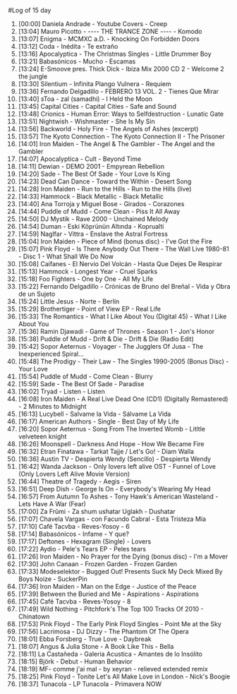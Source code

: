 #Log of 15 day

1. [00:00] Daniela Andrade - Youtube Covers - Creep
1. [13:04] Mauro Picotto - ---- THE TRANCE ZONE ---- - Komodo
1. [13:07] Enigma - MCMXC a.D. - Knocking On Forbidden Doors
1. [13:12] Coda - Inédita - Te extraño
1. [13:16] Apocalyptica - The Christmas Singles - Little Drummer Boy
1. [13:21] Babasónicos - Mucho - Escamas
1. [13:24] E-Smoove pres. Thick Dick - Ibiza Mix 2000 CD 2 - Welcome 2 the jungle
1. [13:30] Silentium - Infinita Plango Vulnera - Requiem
1. [13:36] Fernando Delgadillo - FEBRERO 13 VOL. 2 - Tienes Que Mirar
1. [13:40] sToa - zal (samadhi) - I Held the Moon
1. [13:45] Capital Cities - Capital Cities - Safe and Sound
1. [13:48] Crionics - Human Error: Ways to Selfdestruction - Lunatic Gate
1. [13:51] Nightwish - Wishmaster - She Is My Sin
1. [13:56] Backworld - Holy Fire - The Angels of Ashes (excerpt)
1. [13:57] The Kyoto Connection - The Kyoto Connection II - The Prisoner
1. [14:01] Iron Maiden - The Angel & The Gambler - The Angel and the Gambler
1. [14:07] Apocalyptica - Cult - Beyond Time
1. [14:11] Dewian - DEMO 2001 - Empyrean Rebellion
1. [14:20] Sade - The Best Of Sade - Your Love Is King
1. [14:23] Dead Can Dance - Toward the Within - Desert Song
1. [14:28] Iron Maiden - Run to the Hills - Run to the Hills (live)
1. [14:33] Hammock - Black Metallic - Black Metallic
1. [14:40] Ana Torroja y Miguel Bose - Girados - Corazones
1. [14:44] Puddle of Mudd - Come Clean - Piss It All Away
1. [14:50] DJ Mystik - Rave 2000 - Unchained Melody
1. [14:54] Duman - Eski Köprünün Altında - Koprualti
1. [14:59] Naglfar - Vittra - Enslave the Astral Fortress
1. [15:04] Iron Maiden - Piece of Mind (bonus disc) - I've Got the Fire
1. [15:07] Pink Floyd - Is There Anybody Out There - The Wall Live 1980-81 - Disc 1 - What Shall We Do Now
1. [15:08] Caifanes - El Nervio Del Volcán - Hasta Que Dejes De Respirar
1. [15:13] Hammock - Longest Year - Cruel Sparks
1. [15:18] Foo Fighters - One by One - All My Life
1. [15:22] Fernando Delgadillo - Crónicas de Bruno del Breñal - Vida y Obra de un Sujeto
1. [15:24] Little Jesus - Norte - Berlín
1. [15:29] Brothertiger - Point of View EP - Real Life
1. [15:33] The Romantics - What I Like About You (Digital 45) - What I Like About You
1. [15:36] Ramin Djawadi - Game of Thrones - Season 1 - Jon's Honor
1. [15:38] Puddle of Mudd - Drift & Die - Drift & Die (Radio Edit)
1. [15:42] Sopor Aeternus - Voyager - The Jugglers Of Jusa - The Inexperienced Spiral...
1. [15:48] The Prodigy - Their Law - The Singles 1990-2005 (Bonus Disc) - Your Love
1. [15:54] Puddle of Mudd - Come Clean - Blurry
1. [15:59] Sade - The Best Of Sade - Paradise
1. [16:02] Tryad - Listen - Listen
1. [16:08] Iron Maiden - A Real Live Dead One (CD1) (Digitally Remastered) - 2 Minutes to Midnight
1. [16:13] Lucybell - Salvame la Vida - Sálvame La Vida
1. [16:17] American Authors - Single - Best Day of My Life
1. [16:20] Sopor Aeternus - Song From The Inverted Womb - Litltle velveteen knight
1. [16:26] Moonspell - Darkness And Hope - How We Became Fire
1. [16:32] Etran Finatawa - Tarkat Tajje / Let's Go! - Diam Walla
1. [16:36] Austin TV - Despierta Wendy (Sencillo) - Despierta Wendy
1. [16:42] Wanda Jackson - Only lovers left alive OST - Funnel of Love (Only Lovers Left Alive Movie Version)
1. [16:44] Theatre of Tragedy - Aegis - Siren
1. [16:51] Deep Dish - George Is On - Everybody's Wearing My Head
1. [16:57] From Autumn To Ashes - Tony Hawk's American Wasteland - Lets Have A War (Fear)
1. [17:00] Za Frûmi - Za shum ushatar Uglakh - Dushatar
1. [17:07] Chavela Vargas - con Facundo Cabral - Esta Tristeza Mía
1. [17:10] Café Tacvba - Reves-Yosoy - 6
1. [17:14] Babasónicos - Infame - Y que?
1. [17:17] Deftones - Hexagram (Single) - Lovers
1. [17:22] Aydio - Pele's Tears EP - Peles tears
1. [17:26] Iron Maiden - No Prayer for the Dying (bonus disc) - I'm a Mover
1. [17:30] John Canaan - Frozen Garden - Frozen Garden
1. [17:33] Modeselektor - Bugged Out! Presents Suck My Deck Mixed By Boys Noize - SuckerPin
1. [17:36] Iron Maiden - Man on the Edge - Justice of the Peace
1. [17:39] Between the Buried and Me - Aspirations - Aspirations
1. [17:45] Café Tacvba - Reves-Yosoy - 8
1. [17:49] Wild Nothing - Pitchfork's The Top 100 Tracks Of 2010 - Chinatown
1. [17:53] Pink Floyd - The Early Pink Floyd Singles - Point Me at the Sky
1. [17:56] Lacrimosa - DJ Dizzy - The Phantom Of The Opera
1. [18:01] Ebba Forsberg - True Love - Daybreak
1. [18:07] Angus & Julia Stone - A Book Like This - Bella
1. [18:11] La Castañeda - Galeria Acustica - Amantes de lo Insólito
1. [18:15] Björk - Debut - Human Behavior
1. [18:19] MF- comme j'ai mal - by xeyran - relieved extended remix
1. [18:25] Pink Floyd - Tonite Let's All Make Love in London - Nick's Boogie
1. [18:37] Tunacola - LP Tunacola - Primavera NOW
